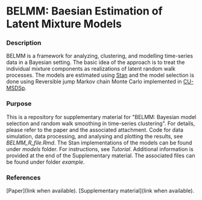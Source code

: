 # BELMM: Baesian Estimation of Latent Mixture Models

### Description
BELMM is a framework for analyzing, clustering, and modelling time-series data in a Bayesian setting. The basic idea of the approach is to treat the individual mixture components as realizations of latent random walk processes. The models are estimated using [Stan](https://mc-stan.org/docs/stan-users-guide/index.html) and the model selection is done using Reversible jump Markov chain Monte Carlo implemented in [CU-MSDSp](https://github.com/jtchavisIII/CU-MSDSp). 

### Purpose
This is a repository for supplementary material for "BELMM: Bayesian model selection and random walk smoothing in time-series clustering". For details, please refer to the paper and the associated attachment. Code for data simulation, data processing, and analysing and plotting the results, see *BELMM_R_file.Rmd*. The Stan implementations of the models can be found under *models* folder. For instructions, see *Tutorial*. Additional information is provided at the end of the Supplementary material. The associated files can be found under folder *example*.

### References
[Paper](link when available). 
[Supplementary material](link when available).
